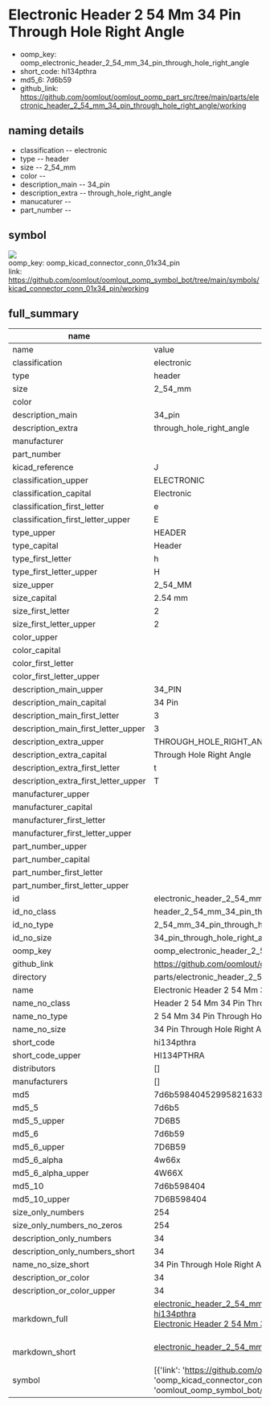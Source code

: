 # Electronic Header 2 54 Mm 34 Pin Through Hole Right Angle

  
* oomp_key: oomp_electronic_header_2_54_mm_34_pin_through_hole_right_angle 
* short_code: hi134pthra
* md5_6: 7d6b59  
* github_link: https://github.com/oomlout/oomlout_oomp_part_src/tree/main/parts/electronic_header_2_54_mm_34_pin_through_hole_right_angle/working  
## naming details
* classification -- electronic
* type -- header
* size -- 2_54_mm
* color -- 
* description_main -- 34_pin
* description_extra -- through_hole_right_angle
* manucaturer -- 
* part_number -- 



## symbol

![](symbol/{index}/working/working_600.png)  
oomp_key: oomp_kicad_connector_conn_01x34_pin  
link: https://github.com/oomlout/oomlout_oomp_symbol_bot/tree/main/symbols/kicad_connector_conn_01x34_pin/working  


## full_summary
| name | value | 
| --- | --- | 
| name | value | 
| classification | electronic | 
| type | header | 
| size | 2_54_mm | 
| color |  | 
| description_main | 34_pin | 
| description_extra | through_hole_right_angle | 
| manufacturer |  | 
| part_number |  | 
| kicad_reference | J | 
| classification_upper | ELECTRONIC | 
| classification_capital | Electronic | 
| classification_first_letter | e | 
| classification_first_letter_upper | E | 
| type_upper | HEADER | 
| type_capital | Header | 
| type_first_letter | h | 
| type_first_letter_upper | H | 
| size_upper | 2_54_MM | 
| size_capital | 2.54 mm | 
| size_first_letter | 2 | 
| size_first_letter_upper | 2 | 
| color_upper |  | 
| color_capital |  | 
| color_first_letter |  | 
| color_first_letter_upper |  | 
| description_main_upper | 34_PIN | 
| description_main_capital | 34 Pin | 
| description_main_first_letter | 3 | 
| description_main_first_letter_upper | 3 | 
| description_extra_upper | THROUGH_HOLE_RIGHT_ANGLE | 
| description_extra_capital | Through Hole Right Angle | 
| description_extra_first_letter | t | 
| description_extra_first_letter_upper | T | 
| manufacturer_upper |  | 
| manufacturer_capital |  | 
| manufacturer_first_letter |  | 
| manufacturer_first_letter_upper |  | 
| part_number_upper |  | 
| part_number_capital |  | 
| part_number_first_letter |  | 
| part_number_first_letter_upper |  | 
| id | electronic_header_2_54_mm_34_pin_through_hole_right_angle | 
| id_no_class | header_2_54_mm_34_pin_through_hole_right_angle | 
| id_no_type | 2_54_mm_34_pin_through_hole_right_angle | 
| id_no_size | 34_pin_through_hole_right_angle | 
| oomp_key | oomp_electronic_header_2_54_mm_34_pin_through_hole_right_angle | 
| github_link | https://github.com/oomlout/oomlout_oomp_part_src/tree/main/parts/electronic_header_2_54_mm_34_pin_through_hole_right_angle/working | 
| directory | parts/electronic_header_2_54_mm_34_pin_through_hole_right_angle | 
| name | Electronic Header 2 54 Mm 34 Pin Through Hole Right Angle | 
| name_no_class | Header 2 54 Mm 34 Pin Through Hole Right Angle | 
| name_no_type | 2 54 Mm 34 Pin Through Hole Right Angle | 
| name_no_size | 34 Pin Through Hole Right Angle | 
| short_code | hi134pthra | 
| short_code_upper | HI134PTHRA | 
| distributors | [] | 
| manufacturers | [] | 
| md5 | 7d6b59840452995821633d2eed921151 | 
| md5_5 | 7d6b5 | 
| md5_5_upper | 7D6B5 | 
| md5_6 | 7d6b59 | 
| md5_6_upper | 7D6B59 | 
| md5_6_alpha | 4w66x | 
| md5_6_alpha_upper | 4W66X | 
| md5_10 | 7d6b598404 | 
| md5_10_upper | 7D6B598404 | 
| size_only_numbers | 254 | 
| size_only_numbers_no_zeros | 254 | 
| description_only_numbers | 34 | 
| description_only_numbers_short | 34 | 
| name_no_size_short | 34 Pin Through Hole Right Angle | 
| description_or_color | 34 | 
| description_or_color_upper | 34 | 
| markdown_full | [electronic_header_2_54_mm_34_pin_through_hole_right_angle](https://github.com/oomlout/oomlout_oomp_part_src/tree/main/parts/electronic_header_2_54_mm_34_pin_through_hole_right_angle/working)<br>[hi134pthra](https://github.com/oomlout/oomlout_oomp_part_src/tree/main/parts/electronic_header_2_54_mm_34_pin_through_hole_right_angle/working)<br>[Electronic Header 2 54 Mm 34 Pin Through Hole Right Angle](https://github.com/oomlout/oomlout_oomp_part_src/tree/main/parts/electronic_header_2_54_mm_34_pin_through_hole_right_angle/working)<br><br> | 
| markdown_short | [electronic_header_2_54_mm_34_pin_through_hole_right_angle](https://github.com/oomlout/oomlout_oomp_part_src/tree/main/parts/electronic_header_2_54_mm_34_pin_through_hole_right_angle/working)<br><br> | 
| symbol | [{'link': 'https://github.com/oomlout/oomlout_oomp_symbol_bot/tree/main/symbols/kicad_connector_conn_01x34_pin', 'oomp_key': 'oomp_kicad_connector_conn_01x34_pin', 'directory': 'oomlout_oomp_symbol_bot/symbols/kicad_connector_conn_01x34_pin//working/working.kicad_sym', 'index': 0}] | 
